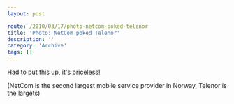 ```yaml
---
layout: post

route: /2010/03/17/photo-netcom-poked-telenor
title: 'Photo: NetCom poked Telenor'
description: ''
category: 'Archive'
tags: []
---
```


Had to put this up, it's priceless!

(NetCom is the second largest mobile service provider in Norway, Telenor is the
largets)
